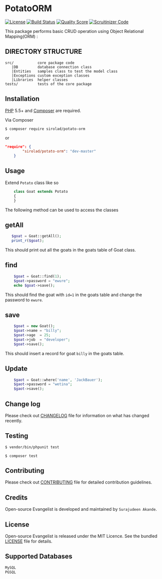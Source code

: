 # PotatoORM

[![License](http://img.shields.io/:license-mit-blue.svg)](https://github.com/andela-sakande/PotatoORM/blob/master/LICENSE)
[![Build Status](https://travis-ci.org/andela-sakande/potatoORM.svg)](https://travis-ci.org/andela-sakande/potatoORM)
[![Quality Score](https://img.shields.io/scrutinizer/g/andela-sakande/PotatoORM.svg?style=flat-square)](https://scrutinizer-ci.com/g/andela-sakande/PotatoORM)
[![Scruitinizer Code](https://scrutinizer-ci.com/g/andela-sakande/PotatoORM/badges/quality-score.png?b=master)](https://scrutinizer-ci.com/g/andela-sakande/PotatoORM)

This package performs basic CRUD operation using Object Relational Mapping(ORM) :

DIRECTORY STRUCTURE
-------------------

```
src/           core package code
   |DB         database connection class
   |Entities   samples class to test the model class
   |Exceptions custom exception classes
   |Libraries  helper classes
tests/         tests of the core package
```

## Installation

[PHP](https://php.net) 5.5+ and [Composer](https://getcomposer.org) are required.

Via Composer

``` bash
$ composer require sirolad/potato-orm
```
or
``` composer.json
"require": {
        "sirolad/potato-orm": "dev-master"
    }
```

## Usage

Extend `Potato` class like so
``` php
    class Goat extends Potato
    {
    }
```
The following method can be used to access the classes

## getAll
``` php
   $goat = Goat::getAll();
   print_r($goat);
```
This should print out all the ​goats ​in the ​goats ​table of Goat class.

## find
``` php
    $goat = Goat::find(1);
    $goat->password = "ewure";
    echo $goat->save();
```
This should find the ​goat ​with `id=1` in the goats table and change the password to `ewure`.

## save
```php
    $goat = new Goat();
    $goat->name = "billy";
    $goat->age  = 25;
    $goat->job  = "developer";
    $goat->save();
```
This should insert a record for goat `billy` in the goats table.

## Update
```php
    $gaot = Goat::where('name', 'JackBauer');
    $gaot->password = "wetina";
    $gaot->save();
```

## Change log

Please check out [CHANGELOG](CHANGELOG.md) file for information on what has changed recently.

## Testing

``` bash
$ vendor/bin/phpunit test
```

``` composer
$ composer test
```

## Contributing

Please check out [CONTRIBUTING](CONTRIBUTING.md) file for detailed contribution guidelines.

## Credits

Open-source Evangelist is developed and maintained by `Surajudeen Akande`.

## License

Open-source Evangelist is released under the MIT Licence. See the bundled [LICENSE](LICENSE.md) file for details.

## Supported Databases

``` bash
MySQL
PGSQL
```
